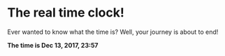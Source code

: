 # The real time clock!

Ever wanted to know what the time is? Well, your journey is about to end!

**The time is Dec 13, 2017, 23:57**